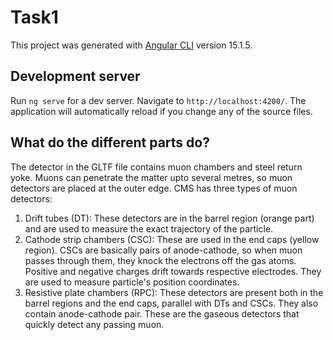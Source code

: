 # Task1

This project was generated with [Angular CLI](https://github.com/angular/angular-cli) version 15.1.5.

## Development server

Run `ng serve` for a dev server. Navigate to `http://localhost:4200/`. The application will automatically reload if you change any of the source files.

## What do the different parts do?

The detector in the GLTF file contains muon chambers and steel return yoke. Muons can penetrate the matter upto several metres, so muon detectors are placed at the outer edge.
CMS has three types of muon detectors:
1. Drift tubes (DT): These detectors are in the barrel region (orange part) and are used to measure the exact trajectory of the particle.
2. Cathode strip chambers (CSC): These are used in the end caps (yellow region). CSCs are basically pairs of anode-cathode, so when muon passes through them, they knock the electrons off the gas atoms. Positive and negative charges drift towards respective electrodes. They are used to measure particle's position coordinates.
3. Resistive plate chambers (RPC): These detectors are present both in the barrel regions and the end caps, parallel with DTs and CSCs. They also contain anode-cathode pair. These are the gaseous detectors that quickly detect any passing muon.